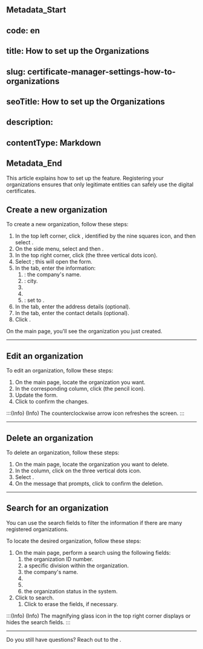 ## Metadata_Start 
## code: en
## title: How to set up the Organizations 
## slug: certificate-manager-settings-how-to-organizations 
## seoTitle: How to set up the Organizations 
## description:  
## contentType: Markdown 
## Metadata_End
This article explains how to set up the  feature. Registering your organizations ensures that only legitimate entities can safely use the digital certificates.

## Create a new organization
To create a new organization, follow these steps:

1. In the top left corner, click , identified by the nine squares icon, and then select .
2. On the side menu, select  and then .
3. In the top right corner, click  (the three vertical dots icon).
4. Select ; this will open the  form.
5. In the  tab, enter the information:
    1. : the company's name.
    2. : city.	
    3. 
    4. 
    5. : set to . 
2. In the  tab, enter the address details (optional).
7. In the  tab, enter the contact details (optional).
8. Click .

On the  main page, you'll see the organization you just created.
* * *
## Edit an organization

To edit an organization, follow these steps:

1. On the  main page, locate the organization you want.
2. In the corresponding  column, click  (the pencil icon).
3. Update the form.
4. Click  to confirm the changes.

:::(Info) (Info)
The counterclockwise arrow icon refreshes the screen.
:::
***
## Delete an organization
To delete an organization, follow these steps:

1. On the  main page, locate the organization you want to delete.
2. In the  column, click on the three vertical dots icon.
3. Select .
4. On the message that prompts, click  to confirm the deletion.
***
## Search for an organization
You can use the search fields to filter the information if there are many registered organizations.

To locate the desired organization, follow these steps:

1. On the  main page, perform a search using the following fields:
    1.  the organization ID number.
    2.  a specific division within the organization.
    3.  the company's name.
    4. 
    5. 
    6.  the organization status in the system.
2. Click  to search.
    1. Click  to erase the fields, if necessary.

:::(Info) (Info)
The magnifying glass icon in the top right corner displays or hides the search fields.
:::
***
Do you still have questions? Reach out to the .

